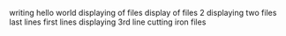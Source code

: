 writing hello world
displaying of files
display of files 2
displaying two files
last lines
first lines
displaying 3rd line
cutting iron files
